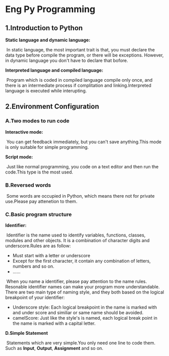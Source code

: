 # Eng Py Programming

## 1.Introduction to Python

**Static language and dynamic language:**

​		In static language, the most important trait is that, you must declare the data type before compile the program, or there will be exceptions. However, in dynamic language you don't have to declare that bofore.

**Interpreted language and compiled language:**

​		Program which is coded in compiled language compile only once, and there is an intermediate process if complitation and linking.Interpreted language is executed while interupting.

## 2.Environment Configuration

### **A.Two modes to run code**

**Interactive mode:**

​		You can get feedback immediately, but you can't save anything.This mode is only suitable for simple programming.

**Script mode:**

​		Just like normal programming, you code on a text editor and then run the code.This type is the most used.

### B.Reversed words

​		Some words are occupied in Python, which means there not for private use.Please pay attenetion to them.

### **C.Basic program structure**

**Identifier:**

​		Identifier is the name used to identify variables, functions, classes, modules and other objects. It is a combination of character digits and underscore.Rules are as follow:

- Must start with a letter or underscore
- Except for the first character, it contain any combination of letters, numbers and so on.
- ......

​		When you name a identifier, please pay attention to the name rules. Resonable identifier names can make your program more understandable. There are two main type of naming style, and they both based on the logical breakpoint of your identifier:

- Underscore style: Each logical breakpoint in the name is marked with and under score and similiar or same name should be avoided.
- camelScore: Just like the style's is named, each logical break point in the name is marked with a capital letter.

**D.Simple Statement**

​		Statements which are very simple.You only need one line to code them. Such as **Input**, **Output**, **Assignment** and so on.